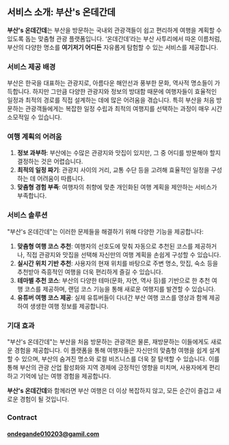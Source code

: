 ## 서비스 소개: 부산's 온데간데

**부산's 온데간데**는 부산을 방문하는 국내외 관광객들이 쉽고 편리하게 여행을 계획할 수 있도록 돕는 맞춤형 관광 플랫폼입니다. ‘온데간데’라는 부산 사투리에서 따온 이름처럼, 부산의 다양한 명소를 **여기저기 어디든** 자유롭게 탐험할 수 있는 서비스를 제공합니다.

### 서비스 제공 배경

부산은 한국을 대표하는 관광지로, 아름다운 해안선과 풍부한 문화, 역사적 명소들이 가득합니다. 하지만 그만큼 다양한 관광지와 정보의 방대함 때문에 여행자들이 효율적인 일정과 최적의 경로를 직접 설계하는 데에 많은 어려움을 겪습니다. 특히 부산을 처음 방문하는 관광객들에게는 복잡한 일정 수립과 최적의 여행지를 선택하는 과정이 매우 시간 소모적일 수 있습니다.

### 여행 계획의 어려움

1. **정보 과부하**: 부산에는 수많은 관광지와 맛집이 있지만, 그 중 어디를 방문해야 할지 결정하는 것은 어렵습니다.
2. **최적의 일정 짜기**: 관광지 사이의 거리, 교통 수단 등을 고려해 효율적인 일정을 구성하는 데 어려움이 따릅니다.
3. **맞춤형 경험 부족**: 여행자의 취향에 맞춘 개인화된 여행 계획을 제안하는 서비스가 부족합니다.

### 서비스 솔루션

"부산's 온데간데"는 이러한 문제들을 해결하기 위해 다양한 기능을 제공합니다:

1. **맞춤형 여행 코스 추천**: 여행자의 선호도에 맞춰 자동으로 추천된 코스를 제공하거나, 직접 관광지와 맛집을 선택해 자신만의 여행 계획을 손쉽게 구성할 수 있습니다.
2. **실시간 위치 기반 추천**: 사용자의 현재 위치를 바탕으로 주변 명소, 맛집, 숙소 등을 추천받아 즉흥적인 여행을 더욱 편리하게 즐길 수 있습니다.
3. **테마별 추천 코스**: 부산의 다양한 테마(문화, 자연, 역사 등)를 기반으로 한 추천 여행 코스를 제공하며, 랜덤 코스 기능을 통해 새로운 여행지를 발견할 수 있습니다.
4. **유튜버 여행 코스 제공**: 실제 유튜버들이 다녀간 부산 여행 코스를 영상과 함께 제공하여 생생한 여행 정보를 제공합니다.

### 기대 효과

"부산's 온데간데"는 부산을 처음 방문하는 관광객은 물론, 재방문하는 이들에게도 새로운 경험을 제공합니다. 이 플랫폼을 통해 여행자들은 자신만의 맞춤형 여행을 쉽게 설계할 수 있으며, 부산의 숨겨진 명소와 로컬 비즈니스를 더욱 잘 탐색할 수 있습니다. 이를 통해 부산의 관광 산업 활성화와 지역 경제에 긍정적인 영향을 미치며, 사용자에게 편리하고 기억에 남는 여행 경험을 제공합니다.

**부산's 온데간데**와 함께라면 부산 여행은 더 이상 복잡하지 않고, 모든 순간이 즐겁고 새로운 경험이 될 것입니다.

### Contract
#### ondegande010203@gamil.com
